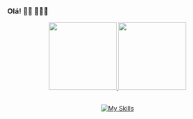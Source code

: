 ### Olá! 👋🏻 👨🏻‍💻
<div align="center">
  <a href="https://github.com/tjthiagocosta">
  <img height="155em" src="https://github-readme-stats.vercel.app/api?username=tjthiagocosta&show_icons=true&theme=dark&include_all_commits=true&count_private=true"/>
  <img height="155em" src="https://github-readme-stats.vercel.app/api/top-langs/?username=tjthiagocosta&layout=compact&langs_count=6&theme=dark&count_private=true"/>
</div>
  
<div align="center" style="display: inline_block"><br>

[![My Skills](https://skillicons.dev/icons?i=py,ts,js,rust,git,vscode)](https://skillicons.dev)

